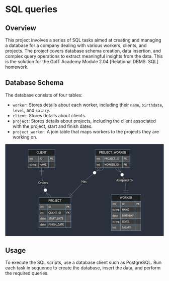 # SQL queries 
## Overview

This project involves a series of SQL tasks aimed at creating and managing a database for a company dealing with various workers, clients, and projects. The project covers database schema creation, data insertion, and complex query operations to extract meaningful insights from the data. 
This is the solution for the GoIT Academy Module 2.04 [Relational DBMS. SQL] homework.
## Database Schema

The database consists of four tables:

- `worker`: Stores details about each worker, including their `name`, `birthdate`, `level`, and `salary`.
- `client`: Stores details about clients.
- `project`: Stores details about projects, including the client associated with the project, start and finish dates.
- `project_worker`: A join table that maps workers to the projects they are working on.

![erDiagram](/diagram/mermaid-erDiagram.png "erDiagram")

## Usage

To execute the SQL scripts, use a database client such as PostgreSQL. Run each task in sequence to create the database, insert the data, and perform the required queries.

